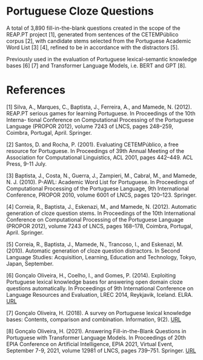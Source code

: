 # Portuguese Cloze Questions

A total of 3,890 fill-in-the-blank questions created in the scope of the REAP.PT project [1], generated from sentences of the CETEMPúblico corpus [2], with candidate stems selected from the Portuguese Academic Word List [3] [4], refined to be in accordance with the distractors [5].

Previously used in the evaluation of Portuguese lexical-semantic knowledge bases [6] [7] and Transformer Language Models, i.e. BERT and GPT [8].

# References

[1] Silva, A., Marques, C., Baptista, J., Ferreira, A., and Mamede, N. (2012). REAP.PT serious games for learning Portuguese. In Proceedings of the 10th Interna- tional Conference on Computational Processing of the Portuguese Language (PROPOR 2012), volume 7243 of LNCS, pages 248–259, Coimbra, Portugal, April. Springer.

[2] Santos, D. and Rocha, P. (2001). Evaluating CETEMPúblico, a free resource for Portuguese. In Proceedings of 39th Annual Meeting of the Association for Computational Linguistics, ACL 2001, pages 442–449. ACL Press, 9-11 July.

[3] Baptista, J., Costa, N., Guerra, J., Zampieri, M., Cabral, M., and Mamede, N. J. (2010). P-AWL: Academic Word List for Portuguese. In Proceedings of Computational Processing of the Portuguese Language, 9th International Conference, PROPOR 2010, volume 6001 of LNCS, pages 120–123. Springer.

[4] Correia, R., Baptista, J., Eskenazi, M., and Mamede, N. (2012). Automatic generation of cloze question stems. In Proceedings of the 10th International Conference on Computational Processing of the Portuguese Language (PROPOR 2012), volume 7243 of LNCS, pages 168–178, Coimbra, Portugal, April. Springer.

[5] Correia, R., Baptista, J., Mamede, N., Trancoso, I., and Eskenazi, M. (2010). Automatic generation of cloze question distractors. In Second Language Studies: Acquisition, Learning, Education and Technology, Tokyo, Japan, September.

[6] Gonçalo Oliveira, H., Coelho, I., and Gomes, P. (2014). Exploiting Portuguese lexical knowledge bases for answering open domain cloze questions automatically. In Proceedings of 9th International Conference on Language Resources and Evaluation, LREC 2014, Reykjavik, Iceland. ELRA. [URL](https://aclanthology.org/L14-1389/)

[7] Gonçalo Oliveira, H. (2018). A survey on Portuguese lexical knowledge bases: Contents, comparison and combination. Information, 9(2). [URL](https://www.mdpi.com/2078-2489/9/2/34)

[8] Gonçalo Oliveira, H. (2021). Answering Fill-in-the-Blank Questions in Portuguese with Transformer Language Models. In Proceedings of 20th EPIA Conference on Artificial Intelligence, EPIA 2021, Virtual Event, September 7-9, 2021, volume 12981 of LNCS, pages 739–751. Springer. [URL](https://link.springer.com/chapter/10.1007/978-3-030-86230-5_58)


